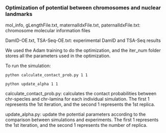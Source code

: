 ### Optimization of potential between chromosomes and nuclear landmarks

mol_info, gLengthFile.txt, maternalIdxFile.txt, paternalIdxFile.txt: chromosome molecular information files

DamID-OE.txt, TSA-Seq-OE.txt: experimental DamID and TSA-Seq results

We used the Adam training to do the optimization, and the iter_num folder stores all the parameters used in the optimization.

To run the simulation:
```
python calculate_contact_prob.py 1 1

python update_alpha 1 1
```

calculate_contact_prob.py: calculates the contact probabilities between chr-specles and chr-lamina for each individual simulation. The first 1 represents the 1st iteration, and the second 1 represents the 1st replica.

update_alpha.py: update the potential parameters according to the comparison between simulations and experiments. The first 1 represents the 1st iteration, and the second 1 represents the number of replica.
